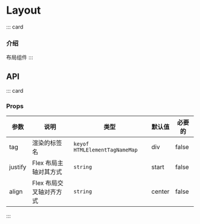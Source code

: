 # Layout

::: card

### 介绍

布局组件
:::

## API

::: card

### Props

| 参数    | 说明                    | 类型                          | 默认值 | 必要的 |
| ------- | ----------------------- | ----------------------------- | ------ | ------ |
| tag     | 渲染的标签名            | `keyof HTMLElementTagNameMap` | div    | false  |
| justify | Flex 布局主轴对其方式   | `string`                      | start  | false  |
| align   | Flex 布局交叉轴对齐方式 | `string`                      | center | false  |

:::
